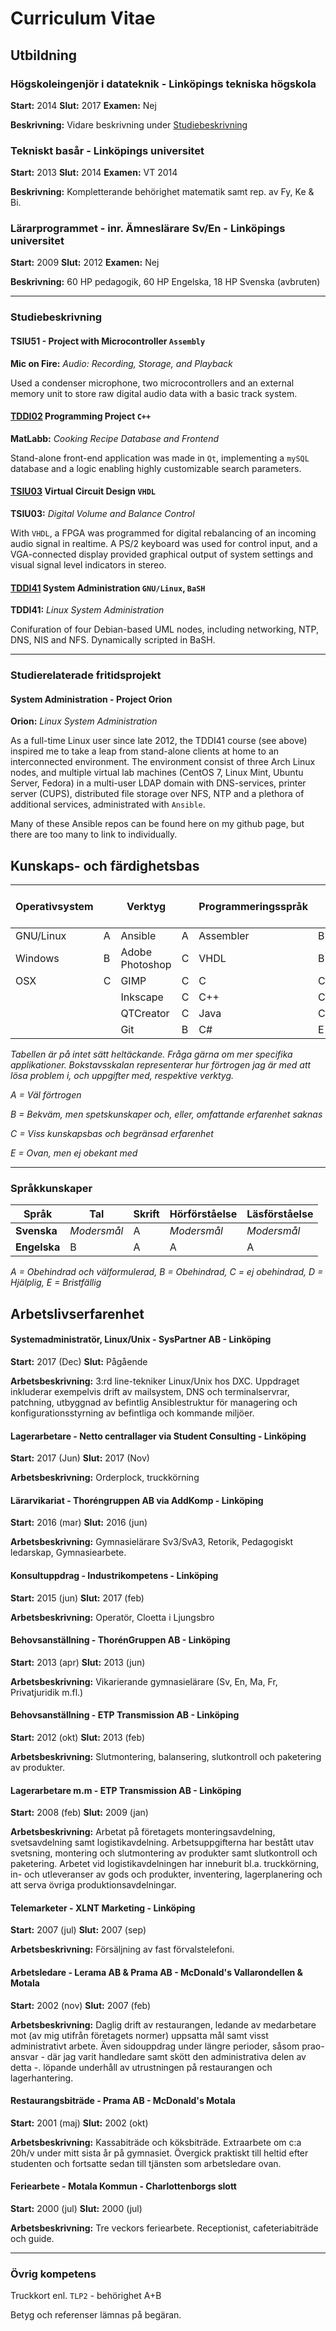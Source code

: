 # Curriculum Vitae
## Utbildning
### Högskoleingenjör i datateknik - Linköpings tekniska högskola
**Start:** 2014
**Slut:** 2017
**Examen:** Nej

**Beskrivning:** Vidare beskrivning under [Studiebeskrivning](https://github.com/oscpe262/CV#studiebeskrivning)

### Tekniskt basår - Linköpings universitet
**Start:** 2013
**Slut:** 2014
**Examen:** VT 2014

**Beskrivning:** Kompletterande behörighet matematik samt rep. av Fy, Ke & Bi.

### Lärarprogrammet - inr. Ämneslärare Sv/En - Linköpings universitet
**Start:** 2009
**Slut:** 2012
**Examen:** Nej

**Beskrivning:** 60 HP pedagogik, 60 HP Engelska, 18 HP Svenska (avbruten)

---
### Studiebeskrivning
#### TSIU51 - Project with Microcontroller `Assembly`

**Mic on Fire:** *Audio: Recording, Storage, and Playback*

Used a condenser microphone, two microcontrollers and an external memory unit to store raw digital audio data with a basic track system.

#### [TDDI02](https://github.com/oscpe262/TDDI02) Programming Project `C++`

**MatLabb:** *Cooking Recipe Database and Frontend*

Stand-alone front-end application was made in `Qt`, implementing a `mySQL` database and a logic enabling highly customizable search parameters.
#### [TSIU03](https://github.com/oscpe262/TSIU03) Virtual Circuit Design `VHDL`

**TSIU03:** *Digital Volume and Balance Control*

With `VHDL`, a FPGA was programmed for digital rebalancing of an incoming audio signal in realtime. A PS/2 keyboard was used for control input, and a VGA-connected display provided graphical output of system settings and visual signal level indicators in stereo.

#### [TDDI41](https://github.com/oscpe262/TDDI41) System Administration `GNU/Linux`, `BaSH`

**TDDI41:** *Linux System Administration*

Conifuration of four Debian-based UML nodes, including networking, NTP, DNS, NIS and NFS. Dynamically scripted in BaSH.


---
### Studierelaterade fritidsprojekt
#### System Administration - Project Orion
**Orion:** *Linux System Administration*

As a full-time Linux user since late 2012, the TDDI41 course (see above) inspired 
me to take a leap from stand-alone clients at home to an interconnected environment.
The environment consist of three Arch Linux nodes, and multiple virtual lab machines
(CentOS 7, Linux Mint, Ubuntu Server, Fedora) in a multi-user LDAP domain with 
DNS-services, printer server (CUPS), distributed file storage over NFS, NTP and a 
plethora of additional services, administrated with `Ansible`. 

Many of these Ansible repos can be found here on my github page, but there are too many to link to individually.
## Kunskaps- och färdighetsbas
|Operativsystem ||Verktyg ||Programmeringsspråk ||Övriga språk o.dyl.||
|---|---|---|---|---|---|---|---|
|GNU/Linux | A|Ansible | A|Assembler | B|BaSH | A|
|Windows | B|Adobe Photoshop | C|VHDL | B|LaTeX | B|
|OSX | C|GIMP | C|C | C|MatLab | C|
|||Inkscape | C|C++ | C|SQL | C|
|||QTCreator | C|Java | C|HTML | E|
|||Git | B|C\# | E|CSS | E|

*Tabellen är på intet sätt heltäckande. Fråga gärna om mer specifika applikationer.*
*Bokstavsskalan representerar hur förtrogen jag är med att lösa problem i, och uppgifter med, respektive verktyg.*

*A = Väl förtrogen*

*B = Bekväm, men spetskunskaper och, eller, omfattande erfarenhet saknas*

*C = Viss kunskapsbas och begränsad erfarenhet*

*E = Ovan, men ej obekant med*

---
### Språkkunskaper

|**Språk**|**Tal**|**Skrift**|**Hörförståelse**|**Läsförståelse**|
|---|---|---|---|---|
|**Svenska**| _Modersmål_| A |_Modersmål_|_Modersmål_|
|**Engelska**|B|A|A|A|

*A = Obehindrad och välformulerad, B = Obehindrad, C = ej obehindrad, D = Hjälplig, E = Bristfällig*

## Arbetslivserfarenhet
#### Systemadministratör, Linux/Unix - SysPartner AB - Linköping
**Start:** 2017 (Dec)
**Slut:** Pågående

**Arbetsbeskrivning:** 3:rd line-tekniker Linux/Unix hos DXC. Uppdraget inkluderar exempelvis drift av mailsystem, DNS och terminalservrar, patchning,
  utbyggnad av befintlig Ansiblestruktur för managering och konfigurationsstyrning av befintliga och kommande miljöer.

#### Lagerarbetare - Netto centrallager via Student Consulting - Linköping
**Start:** 2017 (Jun)
**Slut:** 2017 (Nov)

**Arbetsbeskrivning:** Orderplock, truckkörning

#### Lärarvikariat - Thoréngruppen AB via AddKomp - Linköping
**Start:** 2016 (mar)
**Slut:** 2016 (jun)

**Arbetsbeskrivning:** Gymnasielärare Sv3/SvA3, Retorik, Pedagogiskt ledarskap, Gymnasiearbete.

#### Konsultuppdrag - Industrikompetens - Linköping
**Start:** 2015 (jun)
**Slut:** 2017 (feb)

**Arbetsbeskrivning:** Operatör, Cloetta i Ljungsbro

#### Behovsanställning - ThorénGruppen AB - Linköping
**Start:** 2013 (apr)
**Slut:** 2013 (jun)

**Arbetsbeskrivning:**  Vikarierande gymnasielärare (Sv, En, Ma, Fr, Privatjuridik m.fl.)

#### Behovsanställning - ETP Transmission AB - Linköping
**Start:** 2012 (okt)
**Slut:** 2013 (feb)

**Arbetsbeskrivning:** Slutmontering, balansering, slutkontroll och paketering av produkter.

#### Lagerarbetare m.m - ETP Transmission AB - Linköping
**Start:** 2008 (feb)
**Slut:** 2009 (jan)

**Arbetsbeskrivning:** Arbetat på företagets monteringsavdelning, svetsavdelning samt logistikavdelning. Arbetsuppgifterna har
  bestått utav svetsning, montering och slutmontering av produkter samt slutkontroll och paketering.
  Arbetet vid logistikavdelningen har inneburit bl.a. truckkörning, in- och utleveranser av gods och produkter, inventering,
  lagerplanering och att serva övriga produktionsavdelningar.

#### Telemarketer - XLNT Marketing - Linköping
**Start:** 2007 (jul)
**Slut:** 2007 (sep)

**Arbetsbeskrivning:** Försäljning av fast förvalstelefoni.

#### Arbetsledare - Lerama AB & Prama AB - McDonald's Vallarondellen & Motala
**Start:** 2002 (nov)
**Slut:** 2007 (feb)

**Arbetsbeskrivning:** Daglig drift av restaurangen, ledande av medarbetare mot (av mig utifrån företagets normer) uppsatta mål samt
  visst administrativt arbete. Även sidouppdrag under längre perioder, såsom prao-ansvar - där jag varit handledare samt
  skött den administrativa delen av detta -. löpande underhåll av utrustningen på restaurangen och lagerhantering.

#### Restaurangsbiträde - Prama AB - McDonald's Motala
**Start:** 2001 (maj)
**Slut:** 2002 (okt)

**Arbetsbeskrivning:** Kassabiträde och köksbiträde. Extraarbete om c:a 20h/v under mitt sista år på gymnasiet. Övergick praktiskt till
  heltid efter studenten och fortsatte sedan till tjänsten som arbetsledare ovan.

#### Feriearbete - Motala Kommun - Charlottenborgs slott
**Start:** 2000 (jul)
**Slut:** 2000 (jul)

**Arbetsbeskrivning:** Tre veckors feriearbete. Receptionist, cafeteriabiträde och guide.

---
### Övrig kompetens
Truckkort enl. `TLP2` - behörighet A+B

Betyg och referenser lämnas på begäran.
